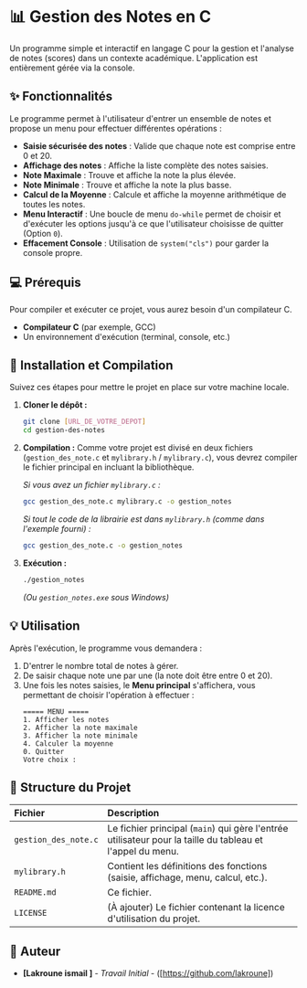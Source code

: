 # 📊 Gestion des Notes en C

Un programme simple et interactif en langage C pour la gestion et l'analyse de notes (scores) dans un contexte académique. L'application est entièrement gérée via la console.

## ✨ Fonctionnalités

Le programme permet à l'utilisateur d'entrer un ensemble de notes et propose un menu pour effectuer différentes opérations :

* **Saisie sécurisée des notes** : Valide que chaque note est comprise entre 0 et 20.
* **Affichage des notes** : Affiche la liste complète des notes saisies.
* **Note Maximale** : Trouve et affiche la note la plus élevée.
* **Note Minimale** : Trouve et affiche la note la plus basse.
* **Calcul de la Moyenne** : Calcule et affiche la moyenne arithmétique de toutes les notes.
* **Menu Interactif** : Une boucle de menu `do-while` permet de choisir et d'exécuter les options jusqu'à ce que l'utilisateur choisisse de quitter (Option `0`).
* **Effacement Console** : Utilisation de `system("cls")` pour garder la console propre.

## 💻 Prérequis

Pour compiler et exécuter ce projet, vous aurez besoin d'un compilateur C.

* **Compilateur C** (par exemple, GCC)
* Un environnement d'exécution (terminal, console, etc.)

## 🚀 Installation et Compilation

Suivez ces étapes pour mettre le projet en place sur votre machine locale.

1.  **Cloner le dépôt :**
    ```bash
    git clone [URL_DE_VOTRE_DEPOT]
    cd gestion-des-notes
    ```

2.  **Compilation :**
    Comme votre projet est divisé en deux fichiers (`gestion_des_note.c` et `mylibrary.h` / `mylibrary.c`), vous devrez compiler le fichier principal en incluant la bibliothèque.

    *Si vous avez un fichier `mylibrary.c` :*
    ```bash
    gcc gestion_des_note.c mylibrary.c -o gestion_notes
    ```

    *Si tout le code de la librairie est dans `mylibrary.h` (comme dans l'exemple fourni) :*
    ```bash
    gcc gestion_des_note.c -o gestion_notes
    ```

3.  **Exécution :**
    ```bash
    ./gestion_notes
    ```
    *(Ou `gestion_notes.exe` sous Windows)*

## 💡 Utilisation

Après l'exécution, le programme vous demandera :

1.  D'entrer le nombre total de notes à gérer.
2.  De saisir chaque note une par une (la note doit être entre 0 et 20).
3.  Une fois les notes saisies, le **Menu principal** s'affichera, vous permettant de choisir l'opération à effectuer :
    ```
    ===== MENU =====
    1. Afficher les notes
    2. Afficher la note maximale
    3. Afficher la note minimale
    4. Calculer la moyenne
    0. Quitter
    Votre choix :
    ```

## 📂 Structure du Projet

| Fichier | Description |
| :--- | :--- |
| `gestion_des_note.c` | Le fichier principal (`main`) qui gère l'entrée utilisateur pour la taille du tableau et l'appel du menu. |
| `mylibrary.h` | Contient les définitions des fonctions (saisie, affichage, menu, calcul, etc.). |
| `README.md` | Ce fichier. |
| `LICENSE` | (À ajouter) Le fichier contenant la licence d'utilisation du projet. |

## 👤 Auteur

* **[Lakroune ismail ]** - *Travail Initial* - ([https://github.com/lakroune])

